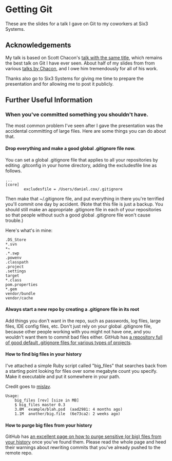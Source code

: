 Getting Git
===========

These are the slides for a talk I gave on Git to my coworkers at Six3 Systems.

## Acknowledgements

My talk is based on Scott Chacon's [talk with the same title](http://vimeo.com/14629850), which remains the
best talk on Git I have ever seen. About half of my slides from from various
[talks by Chacon](https://github.com/schacon/git-presentations), and I owe him
tremendously for all of his work.

Thanks also go to Six3 Systems for giving me time to prepare the presentation
and for allowing me to post it publicly.

## Further Useful Information

### When you've committed something you shouldn't have.
The most common problem I've seen after I gave the presentation was the accidental committing of large files.
Here are some things you can do about that.

#### Drop everything and make a good global .gitignore file now.
You can set a global .gitignore file that applies to all your repositories by editing .gitconfig in your home directory, adding the excludesfile line as follows. 
```
...
[core]
        excludesfile = /Users/daniel.cox/.gitignore
```

Then make that ~/.gitignore file, and put everything in there you're terrified you'll commit one day by accident. (Note that this file is just a backup. You should still make an appropriate .gitignore file in each of your repositories so that people without such a good global .gitignore file won't cause trouble.)

Here's what's in mine:

```
.DS_Store
*.svn
*~
.*.swp
.powenv
.classpath
.project
.settings
target
*.class
pom.properties
*.gem
vendor/bundle
vendor/cache
```

#### Always start a new repo by creating a .gitignore file in its root
Add things you don't want in the repo, such as passwords, log files, large files, IDE config files, etc.
Don't just rely on your global .gitignore file, because other people working with you might not have one, and you wouldn't want them to commit bad files either.
GitHub has [a repository full of good default .gitignore files for various types of projects](https://github.com/github/gitignore).

#### How to find big files in your history
I've attached a simple Ruby script called "big_files" that searches back from a starting point looking for files over some megabyte count you specify. Make it executable and put it somewhere in your path.

Credit goes to [mislav](http://stackoverflow.com/users/11687/mislav).

```
Usage:
    big_files [rev] [size in MB]
    $ big_files master 0.3
    3.8M  example/blah.psd  (aad2981: 4 months ago)
    1.1M  another/big.file  (6e73ca2: 2 weeks ago)
```

#### How to purge big files from your history
GitHub has [an excellent page on how to purge sensitive (or big) files from your history](https://help.github.com/articles/remove-sensitive-data) once you've found them. Please read the whole page and heed their warnings about rewriting commits that you've already pushed to the remote repo.
